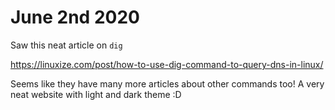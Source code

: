 # June 2nd 2020

Saw this neat article on `dig`

https://linuxize.com/post/how-to-use-dig-command-to-query-dns-in-linux/

Seems like they have many more articles about other commands too! A very neat
website with light and dark theme :D
